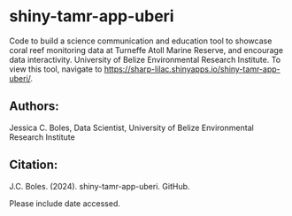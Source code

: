 # shiny-tamr-app-uberi
 Code to build a science communication and education tool to showcase coral reef monitoring data at Turneffe Atoll Marine Reserve, and encourage data interactivity. University of Belize Environmental Research Institute. To view this tool, navigate to https://sharp-lilac.shinyapps.io/shiny-tamr-app-uberi/.

## Authors:
Jessica C. Boles, Data Scientist, University of Belize Environmental Research Institute

## Citation:
J.C. Boles. (2024). shiny-tamr-app-uberi. GitHub. 

Please include date accessed.
